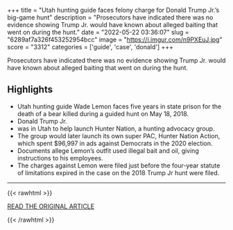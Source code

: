 +++
title = "Utah hunting guide faces felony charge for Donald Trump Jr.’s big-game hunt"
description = "Prosecutors have indicated there was no evidence showing Trump Jr. would have known about alleged baiting that went on during the hunt."
date = "2022-05-22 03:36:07"
slug = "6289af7a326f453252954bcc"
image = "https://i.imgur.com/n9PXEuJ.jpg"
score = "3312"
categories = ['guide', 'case', 'donald']
+++

Prosecutors have indicated there was no evidence showing Trump Jr. would have known about alleged baiting that went on during the hunt.

## Highlights

- Utah hunting guide Wade Lemon faces five years in state prison for the death of a bear killed during a guided hunt on May 18, 2018.
- Donald Trump Jr.
- was in Utah to help launch Hunter Nation, a hunting advocacy group.
- The group would later launch its own super PAC, Hunter Nation Action, which spent $96,997 in ads against Democrats in the 2020 election.
- Documents allege Lemon’s outfit used illegal bait and oil, giving instructions to his employees.
- The charges against Lemon were filed just before the four-year statute of limitations expired in the case on the 2018 Trump Jr hunt were filed.

---

{{< rawhtml >}}
  <p class="article-category">
    <a target="_blank" href="https://www.sltrib.com/news/2022/05/21/utah-hunting-guide-faces/">READ THE ORIGINAL ARTICLE</a>
  </p>
{{< /rawhtml >}}
